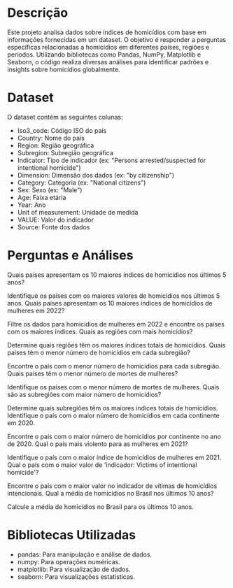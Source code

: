 # Descrição
Este projeto analisa dados sobre índices de homicídios com base em informações fornecidas em um dataset. O objetivo é responder a perguntas específicas relacionadas a homicídios em diferentes países, regiões e períodos. Utilizando bibliotecas como Pandas, NumPy, Matplotlib e Seaborn, o código realiza diversas análises para identificar padrões e insights sobre homicídios globalmente.

# Dataset
O dataset contém as seguintes colunas:

- Iso3_code: Código ISO do país
- Country: Nome do país
- Region: Região geográfica
- Subregion: Subregião geográfica
- Indicator: Tipo de indicador (ex: "Persons arrested/suspected for intentional homicide")
- Dimension: Dimensão dos dados (ex: "by citizenship")
- Category: Categoria (ex: "National citizens")
- Sex: Sexo (ex: "Male")
- Age: Faixa etária
- Year: Ano
- Unit of measurement: Unidade de medida
- VALUE: Valor do indicador
- Source: Fonte dos dados

# Perguntas e Análises
Quais países apresentam os 10 maiores índices de homicídios nos últimos 5 anos?

Identifique os países com os maiores valores de homicídios nos últimos 5 anos.
Quais países apresentam os 10 maiores índices de homicídios de mulheres em 2022?

Filtre os dados para homicídios de mulheres em 2022 e encontre os países com os maiores índices.
Quais as regiões com mais homicídios?

Determine quais regiões têm os maiores índices totais de homicídios.
Quais países têm o menor número de homicídios em cada subregião?

Encontre o país com o menor número de homicídios para cada subregião.
Quais países têm o menor número de mortes de mulheres?

Identifique os países com o menor número de mortes de mulheres.
Quais são as subregiões com maior número de homicídios?

Determine quais subregiões têm os maiores índices totais de homicídios.
Identifique o país com o maior número de homicídios em cada continente em 2020.

Encontre o país com o maior número de homicídios por continente no ano de 2020.
Qual o país mais violento para as mulheres em 2021?

Identifique o país com o maior índice de homicídios de mulheres em 2021.
Qual o país com o maior valor de 'indicador: Victims of intentional homicide'?

Encontre o país com o maior valor no indicador de vítimas de homicídios intencionais.
Qual a média de homicídios no Brasil nos últimos 10 anos?

Calcule a média de homicídios no Brasil para os últimos 10 anos.

# Bibliotecas Utilizadas
- pandas: Para manipulação e análise de dados.
- numpy: Para operações numéricas.
- matplotlib: Para visualização de dados.
- seaborn: Para visualizações estatísticas.
